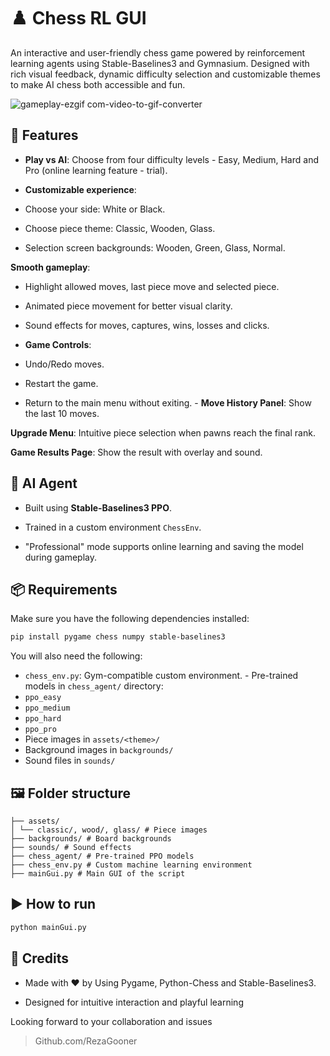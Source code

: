 # ♟️ Chess RL GUI

An interactive and user-friendly chess game powered by reinforcement learning agents using Stable-Baselines3 and Gymnasium. Designed with rich visual feedback, dynamic difficulty selection and customizable themes to make AI chess both accessible and fun.

![gameplay-ezgif com-video-to-gif-converter](https://github.com/user-attachments/assets/9eac1f9e-22eb-4258-b066-495069b69259)

## 🚀 Features

- **Play vs AI**: Choose from four difficulty levels - Easy, Medium, Hard and Pro (online learning feature - trial).

- **Customizable experience**:

- Choose your side: White or Black.

- Choose piece theme: Classic, Wooden, Glass.

- Selection screen backgrounds: Wooden, Green, Glass, Normal.

**Smooth gameplay**:

- Highlight allowed moves, last piece move and selected piece.

- Animated piece movement for better visual clarity.

- Sound effects for moves, captures, wins, losses and clicks.

- **Game Controls**:

- Undo/Redo moves.

- Restart the game.

- Return to the main menu without exiting. - **Move History Panel**: Show the last 10 moves.

**Upgrade Menu**: Intuitive piece selection when pawns reach the final rank.

**Game Results Page**: Show the result with overlay and sound.

## 🧠 AI Agent

- Built using **Stable-Baselines3 PPO**.

- Trained in a custom environment `ChessEnv`.

- "Professional" mode supports online learning and saving the model during gameplay.

## 📦 Requirements

Make sure you have the following dependencies installed:

```bash
pip install pygame chess numpy stable-baselines3
```

You will also need the following:
- `chess_env.py`: Gym-compatible custom environment. - Pre-trained models in `chess_agent/` directory:
- `ppo_easy`
- `ppo_medium`
- `ppo_hard`
- `ppo_pro`
- Piece images in `assets/<theme>/`
- Background images in `backgrounds/`
- Sound files in `sounds/`

## 🖼️ Folder structure

```
├── assets/
│ └── classic/, wood/, glass/ # Piece images
├── backgrounds/ # Board backgrounds
├── sounds/ # Sound effects
├── chess_agent/ # Pre-trained PPO models
├── chess_env.py # Custom machine learning environment
├── mainGui.py # Main GUI of the script
```

## ▶️ How to run

```bash
python mainGui.py
```

## 🙌 Credits

- Made with ❤️ by Using Pygame, Python-Chess and Stable-Baselines3.

- Designed for intuitive interaction and playful learning

Looking forward to your collaboration and issues

> Github.com/RezaGooner
